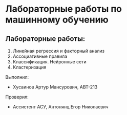 # Лабораторные работы по машинному обучению
## Лабораторные работы:
1. Линейная регрессия и факторный анализ
2. Ассоциативные правила
3. Классификация. Нейронные сети
4. Кластеризация

Выполнил:
- Хусаинов Артур Мансурович, АВТ-213

Проверил:
- Ассистент АСУ, Антонянц Егор Николаевич